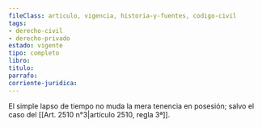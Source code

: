 ```yaml
---
fileClass: articulo, vigencia, historia-y-fuentes, codigo-civil
tags:
- derecho-civil
- derecho-privado
estado: vigente
tipo: completo
libro:
titulo:
parrafo:
corriente-juridica:
---
```

El simple lapso de tiempo no muda la mera tenencia en posesión; salvo el caso del [[Art. 2510 n°3|artículo 2510, regla 3ª]].